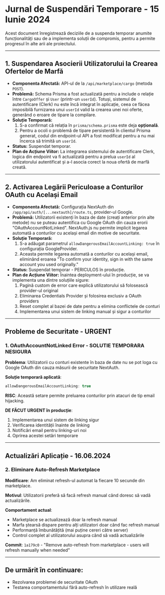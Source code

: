 # Jurnal de Suspendări Temporare - 15 Iunie 2024

Acest document înregistrează deciziile de a suspenda temporar anumite funcționalități sau de a implementa soluții de compromis, pentru a permite progresul în alte arii ale proiectului.

---

## 1. Suspendarea Asocierii Utilizatorului la Crearea Ofertelor de Marfă

- **Componenta Afectată:** API-ul de la `/api/marketplace/cargo` (metoda `POST`).
- **Problemă:** Schema Prisma a fost actualizată pentru a include o relație între `CargoOffer` și `User` (printr-un `userId`). Totuși, sistemul de autentificare (Clerk) nu este încă integrat în aplicație, ceea ce făcea imposibilă furnizarea unui `userId` valid la crearea unei noi oferte, generând o eroare de tipare la compilare.
- **Soluție Temporară:**
    1.  S-a confirmat că relația în `prisma/schema.prisma` este deja **opțională**.
    2.  Pentru a ocoli o problemă de tipare persistentă în clientul Prisma generat, codul din endpoint-ul API a fost modificat pentru a nu mai încerca să trimită un `userId`.
- **Status:** Suspendat temporar.
- **Plan de Acțiune Viitor:** La integrarea sistemului de autentificare Clerk, logica din endpoint va fi actualizată pentru a prelua `userId` al utilizatorului autentificat și a-l asocia corect la noua ofertă de marfă creată.

---

## 2. Activarea Legării Periculoase a Conturilor OAuth cu Același Email

- **Componenta Afectată:** Configurația NextAuth din `/app/api/auth/[...nextauth]/route.ts`, provider-ul Google.
- **Problemă:** Utilizatorii existenți în baza de date (creați anterior prin alte metode) nu se puteau autentifica cu Google OAuth din cauza erorii "OAuthAccountNotLinked". NextAuth.js nu permite implicit legarea automată a conturilor cu același email din motive de securitate.
- **Soluție Temporară:**
    1. S-a adăugat parametrul `allowDangerousEmailAccountLinking: true` în configurația GoogleProvider.
    2. Aceasta permite legarea automată a conturilor cu același email, eliminând eroarea "To confirm your identity, sign in with the same account you used originally."
- **Status:** Suspendat temporar - PERICULOS în producție.
- **Plan de Acțiune Viitor:** Înaintea deployment-ului în producție, se va implementa una dintre soluțiile sigure:
    1. Pagină custom de error care explică utilizatorului să folosească provider-ul original
    2. Eliminarea Credentials Provider și folosirea exclusiv a OAuth providers
    3. Reset complet al bazei de date pentru a elimina conflictele de conturi
    4. Implementarea unui sistem de linking manual și sigur a conturilor

---

## Probleme de Securitate - URGENT

### 1. OAuthAccountNotLinked Error - SOLUTIE TEMPORARA NESIGURA
**Problema**: Utilizatorii cu conturi existente în baza de date nu se pot loga cu Google OAuth din cauza măsurii de securitate NextAuth.

**Soluție temporară aplicată**:
```javascript
allowDangerousEmailAccountLinking: true
```

**RISC**: Această setare permite preluarea conturilor prin atacuri de tip email hijacking.

**DE FĂCUT URGENT în producție**:
1. Implementarea unui sistem de linking sigur
2. Verificarea identității înainte de linking
3. Notificări email pentru linking-uri noi
4. Oprirea acestei setări temporare

---

## Actualizări Aplicație - 16.06.2024

### 2. Eliminare Auto-Refresh Marketplace
**Modificare**: Am eliminat refresh-ul automat la fiecare 10 secunde din marketplace.

**Motivul**: Utilizatorii preferă să facă refresh manual când doresc să vadă actualizările.

**Comportament actual**:
- Marketplace se actualizează doar la refresh manual
- Marfa ștearsă dispare pentru alți utilizatori doar când fac refresh manual
- Performanță îmbunătățită (mai puține cereri către server)
- Control complet al utilizatorului asupra când să vadă actualizările

**Commit**: `1a179c0` - "Remove auto-refresh from marketplace - users will refresh manually when needed"

---

## De urmărit în continuare:
- Rezolvarea problemei de securitate OAuth
- Testarea comportamentului fără auto-refresh în utilizare reală 